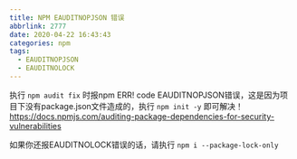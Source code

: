 ```yaml
---
title: NPM EAUDITNOPJSON 错误
abbrlink: 2777
date: 2020-04-22 16:43:43
categories: npm
tags:
  - EAUDITNOPJSON
  - EAUDITNOLOCK
---
```


执行 `npm audit fix` 时报npm ERR! code EAUDITNOPJSON错误，这是因为项目下没有package.json文件造成的，执行 `npm init -y` 即可解决！ https://docs.npmjs.com/auditing-package-dependencies-for-security-vulnerabilities

如果你还报EAUDITNOLOCK错误的话，请执行 `npm i --package-lock-only`

